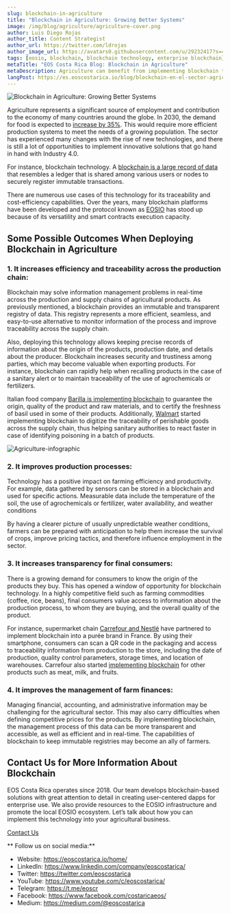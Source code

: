 ```yaml
---
slug: blockchain-in-agriculture
title: "Blockchain in Agriculture: Growing Better Systems"
image: /img/blog/agriculture/agriculture-cover.png
author: Luis Diego Rojas
author_title: Content Strategist
author_url: https://twitter.com/ldrojas
author_image_url: https://avatars0.githubusercontent.com/u/29232417?s=400&u=032f18555bd97e3d90f3ddfb5b2dc72dfcf0d11b&v=4
tags: [eosio, blockchain, blockchain technology, enterprise blockchain]
metaTitle: "EOS Costa Rica Blog: Blockchain in Agriculture"
metaDescription: Agriculture can benefit from implementing blockchain technology by increasing efficiency, transparency, and improving management.
langPost: https://es.eoscostarica.io/blog/blockchain-en-el-sector-agricola
---
```


![Blockchain in Agriculture: Growing Better Systems](/img/blog/agriculture/agriculture-cover.png)

Agriculture represents a significant source of employment and contribution to the economy of many countries around the globe. In 2030, the demand for food is expected to [increase by 35%](https://www.weforum.org/agenda/2019/09/here-s-how-we-can-use-agriculture-to-fight-climate-change). This would require more efficient production systems to meet the needs of a growing population. The sector has experienced many changes with the rise of new technologies, and there is still a lot of opportunities to implement innovative solutions that go hand in hand with Industry 4.0.

For instance, blockchain technology. A [blockchain is a large record of data](https://eoscostarica.io/blog/what-is-blockchain/) that resembles a ledger that is shared among various users or nodes to securely register immutable transactions.

There are numerous use cases of this technology for its traceability and cost-efficiency capabilities. Over the years, many blockchain platforms have been developed and the protocol known as [EOSIO](https://eos.io/) has stood up because of its versatility and smart contracts execution capacity.

<!--truncate-->

## Some Possible Outcomes When Deploying Blockchain in Agriculture

### 1. It increases efficiency and traceability across the production chain:

Blockchain may solve information management problems in real-time across the production and supply chains of agricultural products. As previously mentioned, a blockchain provides an immutable and transparent registry of data. This registry represents a more efficient, seamless, and easy-to-use alternative to monitor information of the process and improve traceability across the supply chain.

Also, deploying this technology allows keeping precise records of information about the origin of the products, production date, and details about the producer. Blockchain increases security and trustiness among parties, which may become valuable when exporting products. For instance, blockchain can rapidly help when recalling products in the case of a sanitary alert or to maintain traceability of the use of agrochemicals or fertilizers.

Italian food company [Barilla is implementing blockchain](https://www.foodnavigator.com/Article/2019/09/24/Blockchain-technology-is-improving-food-traceability) to guarantee the origin, quality of the product and raw materials, and to certify the freshness of basil used in some of their products. Additionally, [Walmart](https://techcrunch.com/2018/09/24/walmart-is-betting-on-the-blockchain-to-improve-food-safety/) started implementing blockchain to digitize the traceability of perishable goods across the supply chain, thus helping sanitary authorities to react faster in case of identifying poisoning in a batch of products.

![Agriculture-infographic](/img/blog/agriculture/agriculture-diagram.png)

### 2. It improves production processes:

Technology has a positive impact on farming efficiency and productivity. For example, data gathered by sensors can be stored in a blockchain and used for specific actions. Measurable data include the temperature of the soil, the use of agrochemicals or fertilizer, water availability, and weather conditions

By having a clearer picture of usually unpredictable weather conditions, farmers can be prepared with anticipation to help them increase the survival of crops, improve pricing tactics, and therefore influence employment in the sector.

### 3. It increases transparency for final consumers:

There is a growing demand for consumers to know the origin of the products they buy. This has opened a window of opportunity for blockchain technology. In a highly competitive field such as farming commodities (coffee, rice, beans), final consumers value access to information about the production process, to whom they are buying, and the overall quality of the product.

For instance, supermarket chain [Carrefour and Nestlé](https://www.nestle.com/media/news/carrefour-consumers-blockchain-mousline-puree-france) have partnered to implement blockchain into a purée brand in France. By using their smartphone, consumers can scan a QR code in the packaging and access to traceability information from production to the store, including the date of production, quality control parameters, storage times, and location of warehouses. Carrefour also started [implementing blockchain](https://www.reuters.com/article/us-carrefour-blockchain/carrefour-says-blockchain-tracking-boosting-sales-of-some-products-idUSKCN1T42A5) for other products such as meat, milk, and fruits.

### 4. It improves the management of farm finances:

Managing financial, accounting, and administrative information may be challenging for the agricultural sector. This may also carry difficulties when defining competitive prices for the products. By implementing blockchain, the management process of this data can be more transparent and accessible, as well as efficient and in real-time. The capabilities of blockchain to keep immutable registries may become an ally of farmers.


## Contact Us for More Information About Blockchain

EOS Costa Rica operates since 2018. Our team develops blockchain-based solutions with great attention to detail in creating user-centered dapps for enterprise use. We also provide resources to the EOSIO infrastructure and promote the local EOSIO ecosystem. Let’s talk about how you can implement this technology into your agricultural business.

[Contact Us](https://eoscostarica.io/contact-us)

** Follow us on social media:**

*   Website: <https://eoscostarica.io/home/>
*   LinkedIn: <https://www.linkedin.com/company/eoscostarica/>
*   Twitter: <https://twitter.com/eoscostarica>
*   YouTube: <https://www.youtube.com/c/eoscostarica/>
*   Telegram: <https://t.me/eoscr>
*   Facebook: <https://www.facebook.com/costaricaeos/>
*   Medium: <https://medium.com/@eoscostarica>
